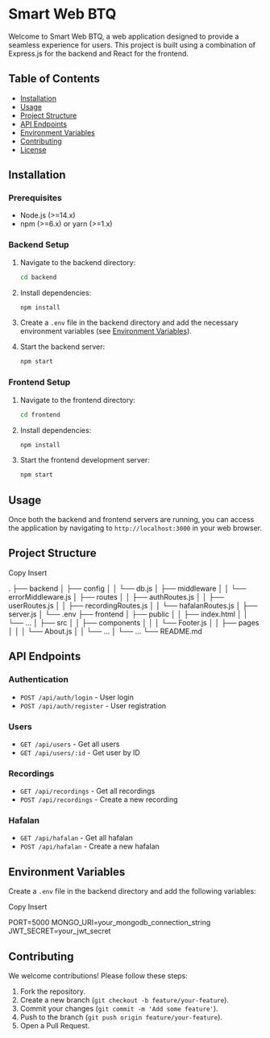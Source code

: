 # Smart Web BTQ

Welcome to Smart Web BTQ, a web application designed to provide a seamless experience for users. This project is built using a combination of Express.js for the backend and React for the frontend.

## Table of Contents

- [Installation](#installation)
- [Usage](#usage)
- [Project Structure](#project-structure)
- [API Endpoints](#api-endpoints)
- [Environment Variables](#environment-variables)
- [Contributing](#contributing)
- [License](#license)

## Installation

### Prerequisites

- Node.js (>=14.x)
- npm (>=6.x) or yarn (>=1.x)

### Backend Setup

1. Navigate to the backend directory:
    ```sh
    cd backend
    ```

2. Install dependencies:
    ```sh
    npm install
    ```

3. Create a `.env` file in the backend directory and add the necessary environment variables (see [Environment Variables](#environment-variables)).

4. Start the backend server:
    ```sh
    npm start
    ```

### Frontend Setup

1. Navigate to the frontend directory:
    ```sh
    cd frontend
    ```

2. Install dependencies:
    ```sh
    npm install
    ```

3. Start the frontend development server:
    ```sh
    npm start
    ```

## Usage

Once both the backend and frontend servers are running, you can access the application by navigating to `http://localhost:3000` in your web browser.

## Project Structure

Copy
Insert

. ├── backend │ ├── config │ │ └── db.js │ ├── middleware │ │ └── errorMiddleware.js │ ├── routes │ │ ├── authRoutes.js │ │ ├── userRoutes.js │ │ ├── recordingRoutes.js │ │ └── hafalanRoutes.js │ ├── server.js │ └── .env ├── frontend │ ├── public │ │ ├── index.html │ │ └── ... │ ├── src │ │ ├── components │ │ │ └── Footer.js │ │ ├── pages │ │ │ └── About.js │ │ └── ... │ └── ... └── README.md


## API Endpoints

### Authentication

- `POST /api/auth/login` - User login
- `POST /api/auth/register` - User registration

### Users

- `GET /api/users` - Get all users
- `GET /api/users/:id` - Get user by ID

### Recordings

- `GET /api/recordings` - Get all recordings
- `POST /api/recordings` - Create a new recording

### Hafalan

- `GET /api/hafalan` - Get all hafalan
- `POST /api/hafalan` - Create a new hafalan

## Environment Variables

Create a `.env` file in the backend directory and add the following variables:

Copy
Insert

PORT=5000 MONGO_URI=your_mongodb_connection_string JWT_SECRET=your_jwt_secret


## Contributing

We welcome contributions! Please follow these steps:

1. Fork the repository.
2. Create a new branch (`git checkout -b feature/your-feature`).
3. Commit your changes (`git commit -m 'Add some feature'`).
4. Push to the branch (`git push origin feature/your-feature`).
5. Open a Pull Request.
